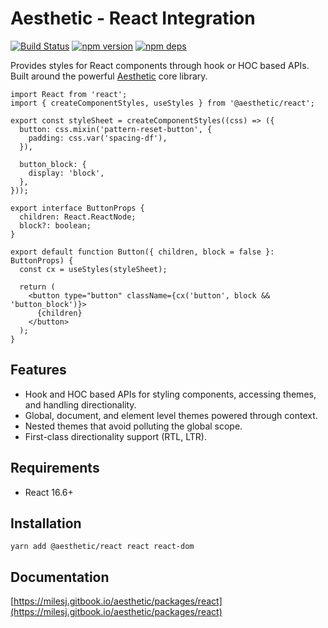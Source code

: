 # Aesthetic - React Integration

[![Build Status](https://github.com/aesthetic-suite/framework/workflows/Build/badge.svg)](https://github.com/aesthetic-suite/framework/actions?query=branch%3Amaster)
[![npm version](https://badge.fury.io/js/%40aesthetic%react.svg)](https://www.npmjs.com/package/@aesthetic/react)
[![npm deps](https://david-dm.org/aesthetic-suite/framework.svg?path=packages/react)](https://www.npmjs.com/package/@aesthetic/react)

Provides styles for React components through hook or HOC based APIs. Built around the powerful
[Aesthetic](https://github.com/aesthetic-suite/framework) core library.

```tsx
import React from 'react';
import { createComponentStyles, useStyles } from '@aesthetic/react';

export const styleSheet = createComponentStyles((css) => ({
  button: css.mixin('pattern-reset-button', {
    padding: css.var('spacing-df'),
  }),

  button_block: {
    display: 'block',
  },
}));

export interface ButtonProps {
  children: React.ReactNode;
  block?: boolean;
}

export default function Button({ children, block = false }: ButtonProps) {
  const cx = useStyles(styleSheet);

  return (
    <button type="button" className={cx('button', block && 'button_block')}>
      {children}
    </button>
  );
}
```

## Features

- Hook and HOC based APIs for styling components, accessing themes, and handling directionality.
- Global, document, and element level themes powered through context.
- Nested themes that avoid polluting the global scope.
- First-class directionality support (RTL, LTR).

## Requirements

- React 16.6+

## Installation

```
yarn add @aesthetic/react react react-dom
```

## Documentation

[https://milesj.gitbook.io/aesthetic/packages/react](https://milesj.gitbook.io/aesthetic/packages/react)
